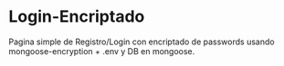 # Login-Encriptado
Pagina simple de Registro/Login con encriptado de passwords usando mongoose-encryption + .env y DB en mongoose.
